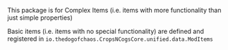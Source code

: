 This package is for Complex Items (i.e. items with more functionality than just simple properties)

Basic items (i.e. items with no special functionality) are defined and registered in
`io.thedogofchaos.CropsNCogsCore.unified.data.ModItems`